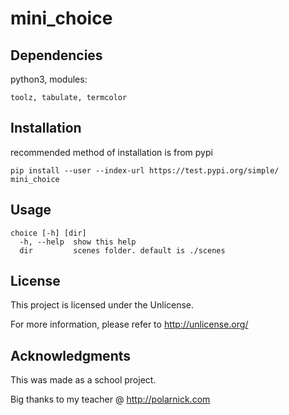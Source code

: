 # mini_choice

## Dependencies
python3, modules:

```
toolz, tabulate, termcolor
```

## Installation

recommended method of installation is from pypi

```
pip install --user --index-url https://test.pypi.org/simple/ mini_choice
```

## Usage

```
choice [-h] [dir]
  -h, --help  show this help
  dir         scenes folder. default is ./scenes
```

## License

This project is licensed under the Unlicense.

For more information, please refer to <http://unlicense.org/>

## Acknowledgments

This was made as a school project.

Big thanks to my teacher @ <http://polarnick.com>
